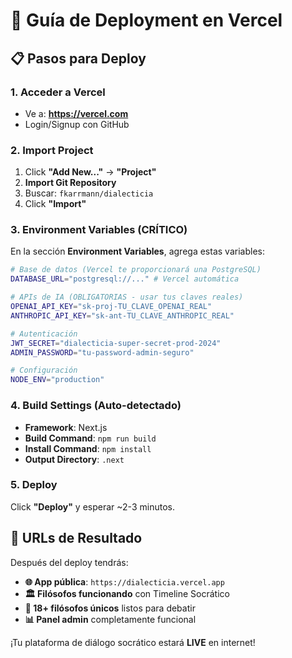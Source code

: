 # 🚀 Guía de Deployment en Vercel

## 📋 Pasos para Deploy

### 1. Acceder a Vercel
- Ve a: **https://vercel.com**
- Login/Signup con GitHub

### 2. Import Project
1. Click **"Add New..."** → **"Project"**
2. **Import Git Repository**
3. Buscar: `fkarrmann/dialecticia`
4. Click **"Import"**

### 3. Environment Variables (CRÍTICO)

En la sección **Environment Variables**, agrega estas variables:

```bash
# Base de datos (Vercel te proporcionará una PostgreSQL)
DATABASE_URL="postgresql://..." # Vercel automática

# APIs de IA (OBLIGATORIAS - usar tus claves reales)
OPENAI_API_KEY="sk-proj-TU_CLAVE_OPENAI_REAL"
ANTHROPIC_API_KEY="sk-ant-TU_CLAVE_ANTHROPIC_REAL"

# Autenticación
JWT_SECRET="dialecticia-super-secret-prod-2024"
ADMIN_PASSWORD="tu-password-admin-seguro"

# Configuración
NODE_ENV="production"
```

### 4. Build Settings (Auto-detectado)
- **Framework**: Next.js
- **Build Command**: `npm run build`  
- **Install Command**: `npm install`
- **Output Directory**: `.next`

### 5. Deploy
Click **"Deploy"** y esperar ~2-3 minutos.

## 🎯 URLs de Resultado

Después del deploy tendrás:
- **🌐 App pública**: `https://dialecticia.vercel.app`
- **🏛️ Filósofos funcionando** con Timeline Socrático
- **🤖 18+ filósofos únicos** listos para debatir
- **📊 Panel admin** completamente funcional

¡Tu plataforma de diálogo socrático estará **LIVE** en internet! 